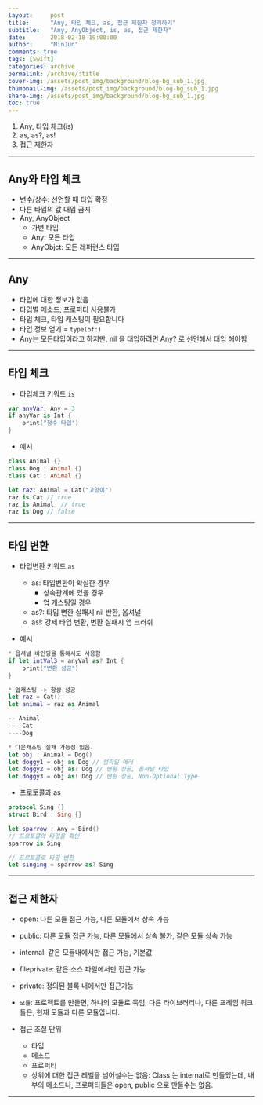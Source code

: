 ```yaml
---
layout:     post
title:      "Any, 타입 체크, as, 접근 제한자 정리하기"
subtitle:   "Any, AnyObject, is, as, 접근 제한자"
date:       2018-02-18 19:00:00
author:     "MinJun"
comments: true 
tags: [Swift]
categories: archive
permalink: /archive/:title
cover-img: /assets/post_img/background/blog-bg_sub_1.jpg
thumbnail-img: /assets/post_img/background/blog-bg_sub_1.jpg
share-img: /assets/post_img/background/blog-bg_sub_1.jpg
toc: true
---
```


1. Any, 타입 체크(is)
2. as, as?, as!
3. 접근 제한자 

---

## Any와 타입 체크 

- 변수/상수: 선언할 때 타입 확정
- 다른 타입의 값 대입 금지
- Any, AnyObject
	- 가변 타입
	- Any: 모든 타입
	- AnyObjct: 모든 레퍼런스 타입 

---

## Any

- 타입에 대한 정보가 없음
- 타입별 메소드, 프로퍼티 사용불가
- 타입 체크, 타입 캐스팅이 필요합니다
- 타입 정보 얻기 = `type(of:)` 
- Any는 모든타입이라고 하지만, nil 을 대입하려면 Any? 로 선언해서 대입 해야함 

---

## 타입 체크 

- 타입체크 키워드 `is`

```swift
var anyVar: Any = 3
if anyVar is Int { 
	print("정수 타입")
}
```

- 예시

```swift
class Animal {}
class Dog : Animal {} 
class Cat : Animal {}

let raz: Animal = Cat("고양이")
raz is Cat // true 
raz is Animal  // true 
raz is Dog // false
```

---

## 타입 변환 

- 타입변환 키워드 `as`
	- as: 타입변환이 확실한 경우 
		- 상속관계에 있을 경우
		- 업 캐스팅일 경우 
	- as?: 타입 변환 실패시 nil 반환, 옵셔널
	- as!: 강제 타입 변환, 변환 실패시 앱 크러쉬 

- 예시

```swift
* 옵셔널 바인딩을 통해서도 사용함 
if let intVal3 = anyVal as? Int { 
	print("변환 성공")
}

* 업캐스팅 -> 항상 성공 
let raz = Cat()
let animal = raz as Animal

-- Animal
----Cat
----Dog

* 다운캐스팅 실패 가능성 있음.
let obj : Animal = Dog()
let doggy1 = obj as Dog // 컴파일 에러
let doggy2 = obj as? Dog // 변환 성공, 옵셔널 타입
let doggy3 = obj as! Dog // 변환 성공, Non-Optional Type
```

- 프로토콜과 as

```swift
protocol Sing {} 
struct Bird : Sing {}

let sparrow : Any = Bird() 
// 프로토콜의 타입을 확인
sparrow is Sing

// 프로토콜로 타입 변환 
let singing = sparrow as? Sing
```

---

## 접근 제한자

- open: 다른 모듈 접근 가능, 다른 모듈에서 상속 가능
- public: 다른 모듈 접근 가능, 다른 모듈에서 상속 불가, 같은 모듈 상속 가능
- internal: 같은 모듈내에서만 접근 가능, 기본값
- fileprivate: 같은 소스 파일에서만 접근 가능
- private: 정의된 블록 내에서만 접근가능 <br>

- `모듈`: 프로젝트를 만들면, 하나의 모듈로 묶임, 다른 라이브러리나, 다른 프레임 워크들은, 현재 모듈과 다른 모듈입니다. <br>

- 접근 조절 단위 <br>
	- 타입
	- 메소드
	- 프로퍼티
	- 상위에 대한 접근 레벨을 넘어설수는 없음: Class 는 internal로 만들었는데, 내부의 메소드나, 프로퍼티들은 open, public 으로 만들수는 없음. 

---


